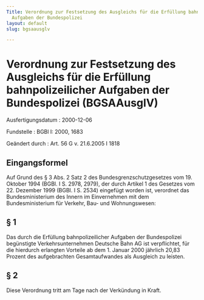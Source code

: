```yaml
---
Title: Verordnung zur Festsetzung des Ausgleichs für die Erfüllung bahnpolizeilicher
  Aufgaben der Bundespolizei
layout: default
slug: bgsaausglv

---
```


# Verordnung zur Festsetzung des Ausgleichs für die Erfüllung bahnpolizeilicher Aufgaben der Bundespolizei (BGSAAusglV)

Ausfertigungsdatum
:   2000-12-06

Fundstelle
:   BGBl I: 2000, 1683

Geändert durch
:   Art. 56 G v. 21.6.2005 I 1818


## Eingangsformel

Auf Grund des § 3 Abs. 2 Satz 2 des Bundesgrenzschutzgesetzes vom 19.
Oktober 1994 (BGBl. I S. 2978, 2979), der durch Artikel 1 des Gesetzes
vom 22. Dezember 1999 (BGBl. I S. 2534) eingefügt worden ist,
verordnet das Bundesministerium des Innern im Einvernehmen mit dem
Bundesministerium für Verkehr, Bau- und Wohnungswesen:


## § 1

Das durch die Erfüllung bahnpolizeilicher Aufgaben der Bundespolizei
begünstigte Verkehrsunternehmen Deutsche Bahn AG ist verpflichtet, für
die hierdurch erlangten Vorteile ab dem 1. Januar 2000 jährlich 20,83
Prozent des aufgebrachten Gesamtaufwandes als Ausgleich zu leisten.


## § 2

Diese Verordnung tritt am Tage nach der Verkündung in Kraft.

